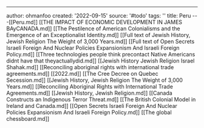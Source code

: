 ---
author: ohmanfoo
created: '2022-09-15'
source: '#todo'
tags: ''
title: Peru
---[[Peru.md]]
[[THE IMPACT OF ECONOMIC DEVELOPMENT IN JAMES BAyCANADA.md]]
[[The Pestilence of American Colonialisms and the Emergence of an Exceptionalist Identity.md]]
[[Full text of Jewish History, Jewish Religion The Weight of 3,000 Years.md]]
[[Full text of Open Secrets Israeli Foreign And Nuclear Policies Expansionism And Israeli Foreign Policy.md]]
[[Three technologies people think precontact Native Americans didnt have that theyactuallydid.md]]
[[Jewish History Jewish Religion Israel Shahak.md]]
[[Reconciling aboriginal rights with international trade agreements.md]]
[[2022.md]]
[[The Cree Decree on Quebec Secession.md]]
[[Jewish History, Jewish Religion The Weight of 3,000 Years.md]]
[[Reconciling Aboriginal Rights with International Trade Agreements.md]]
[[Jewish History, Jewish Religion.md]]
[[Canada Constructs an Indigenous Terror Threat.md]]
[[The British Colonial Model in Ireland and Canada.md]]
[[Open Secrets Israeli Foreign And Nuclear Policies Expansionism And Israeli Foreign Policy.md]]
[[The global chessboard.md]]
